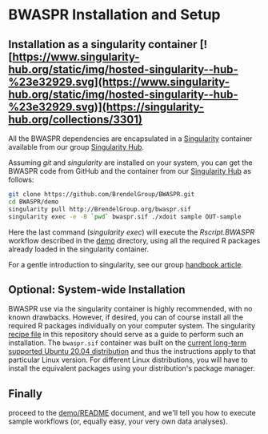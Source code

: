 # BWASPR Installation and Setup

## Installation as a singularity container [![https://www.singularity-hub.org/static/img/hosted-singularity--hub-%23e32929.svg](https://www.singularity-hub.org/static/img/hosted-singularity--hub-%23e32929.svg)](https://singularity-hub.org/collections/3301)

All the BWASPR dependencies are encapsulated in a
[Singularity](https://www.sylabs.io/docs/) container available from our group
[Singularity Hub](http://BrendelGroup.org/SingularityHub/).

Assuming _git_ and  _singularity_ are installed on your system, you can get the
BWASPR code from GitHub and the container from our
[Singularity Hub](http://BrendelGroup.org/SingularityHub/) as follows:

```bash
git clone https://github.com/BrendelGroup/BWASPR.git
cd BWASPR/demo
singularity pull http://BrendelGroup.org/bwaspr.sif
singularity exec -e -B `pwd` bwaspr.sif ./xdoit sample OUT-sample
```

Here the last command (_singularity exec_) will execute the _Rscript.BWASPR_
workflow described in the [demo](./demo) directory, using all the required
R packages already loaded in the singularity container.

For a gentle introduction to singularity, see our group
[handbook article](https://github.com/BrendelGroup/bghandbook/blob/master/doc/06.2-Howto-Singularity-run.md).


## Optional: System-wide Installation

BWASPR use via the singularity container is highly recommended, with no known
drawbacks.
However, if desired, you can of course install all the required R packages
individually on your computer system.
The singularity [recipe file](./Singularity) in this repository should serve as
a guide to perform such an installation.
The `bwaspr.sif` container was built on the 
[current long-term supported Ubuntu 20.04 distribution](https://www.ubuntu.com/download/desktop)
and thus the instructions apply to that particular Linux version.
For different Linux distributions, you will have to install the equivalent
packages using your distribution's package manager.


## Finally

proceed to the [demo/README](./demo/README.md) document, and we'll tell you how
to execute sample workflows (or, equally easy, your very own data analyses).
